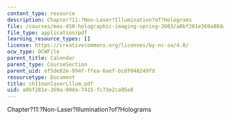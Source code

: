 ```yaml
---
content_type: resource
description: Chapter?11:?Non-Laser?Illumination?of?Holograms
file: /courses/mas-450-holographic-imaging-spring-2003/a0bf281e369a80da7415fc73e2ca95e8_ch11nonlaserLllum.pdf
file_type: application/pdf
learning_resource_types: []
license: https://creativecommons.org/licenses/by-nc-sa/4.0/
ocw_type: OCWFile
parent_title: Calendar
parent_type: CourseSection
parent_uid: ef5de82e-994f-ffea-6aef-bcdf048249fd
resourcetype: Document
title: ch11nonlaserLllum.pdf
uid: a0bf281e-369a-80da-7415-fc73e2ca95e8
---
```

Chapter?11:?Non-Laser?Illumination?of?Holograms
